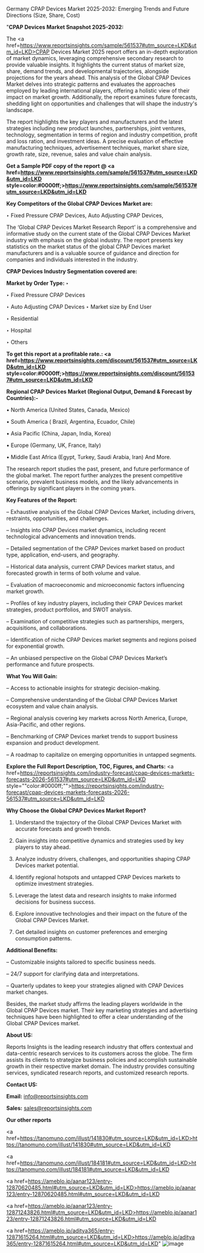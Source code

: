 Germany CPAP Devices Market 2025-2032: Emerging Trends and Future Directions (Size, Share, Cost)

"<strong>CPAP Devices Market Snapshot 2025-2032:</strong>

The <a href=https://www.reportsinsights.com/sample/561537#utm_source=LKD&utm_id=LKD>CPAP Devices Market</a> 2025 report offers an in-depth exploration of market dynamics, leveraging comprehensive secondary research to provide valuable insights. It highlights the current status of market size, share, demand trends, and developmental trajectories, alongside projections for the years ahead. This analysis of the Global CPAP Devices Market delves into strategic patterns and evaluates the approaches employed by leading international players, offering a holistic view of their impact on market growth. Additionally, the report examines future forecasts, shedding light on opportunities and challenges that will shape the industry's landscape.

The report highlights the key players and manufacturers and the latest strategies including new product launches, partnerships, joint ventures, technology, segmentation in terms of region and industry competition, profit and loss ration, and investment ideas. A precise evaluation of effective manufacturing techniques, advertisement techniques, market share size, growth rate, size, revenue, sales and value chain analysis.

<strong>Get a Sample PDF copy of the report @ <a href=https://www.reportsinsights.com/sample/561537#utm_source=LKD&utm_id=LKD style=color:#0000ff;>https://www.reportsinsights.com/sample/561537#utm_source=LKD&utm_id=LKD</a></strong>

<strong>Key Competitors of the Global CPAP Devices Market are:</strong>

‣ Fixed Pressure CPAP Devices, Auto Adjusting CPAP Devices,

The ‘Global CPAP Devices Market Research Report’ is a comprehensive and informative study on the current state of the Global CPAP Devices Market industry with emphasis on the global industry. The report presents key statistics on the market status of the global CPAP Devices market manufacturers and is a valuable source of guidance and direction for companies and individuals interested in the industry.

<strong>CPAP Devices Industry Segmentation covered are:</strong>

<strong>Market by Order Type: </strong>
‣ 

‣ Fixed Pressure CPAP Devices

‣ Auto Adjusting CPAP Devices
‣ Market size by End User

‣ Residential

‣ Hospital

‣ Others

<strong>To get this report at a profitable rate.: <a href=https://www.reportsinsights.com/discount/561537#utm_source=LKD&utm_id=LKD style=color:#0000ff;>https://www.reportsinsights.com/discount/561537#utm_source=LKD&utm_id=LKD</a></strong>

<strong>Regional CPAP Devices Market (Regional Output, Demand &amp; Forecast by Countries):-</strong>

• North America (United States, Canada, Mexico)

• South America ( Brazil, Argentina, Ecuador, Chile)

• Asia Pacific (China, Japan, India, Korea)

• Europe (Germany, UK, France, Italy)

• Middle East Africa (Egypt, Turkey, Saudi Arabia, Iran) And More.

The research report studies the past, present, and future performance of the global market. The report further analyzes the present competitive scenario, prevalent business models, and the likely advancements in offerings by significant players in the coming years.

<strong>Key Features of the Report:</strong>

– Exhaustive analysis of the Global CPAP Devices Market, including drivers, restraints, opportunities, and challenges.

– Insights into CPAP Devices market dynamics, including recent technological advancements and innovation trends.

– Detailed segmentation of the CPAP Devices market based on product type, application, end-users, and geography.

– Historical data analysis, current CPAP Devices market status, and forecasted growth in terms of both volume and value.

– Evaluation of macroeconomic and microeconomic factors influencing market growth.

– Profiles of key industry players, including their CPAP Devices market strategies, product portfolios, and SWOT analysis.

– Examination of competitive strategies such as partnerships, mergers, acquisitions, and collaborations.

– Identification of niche CPAP Devices market segments and regions poised for exponential growth.

– An unbiased perspective on the Global CPAP Devices Market’s performance and future prospects.

<strong>What You Will Gain:</strong>

– Access to actionable insights for strategic decision-making.

– Comprehensive understanding of the Global CPAP Devices Market ecosystem and value chain analysis.

– Regional analysis covering key markets across North America, Europe, Asia-Pacific, and other regions.

– Benchmarking of CPAP Devices market trends to support business expansion and product development.

– A roadmap to capitalize on emerging opportunities in untapped segments.

<strong>Explore the Full Report Description, TOC, Figures, and Charts:</strong>
<a href=https://reportsinsights.com/industry-forecast/cpap-devices-markets-forecasts-2026-561537#utm_source=LKD&utm_id=LKD style=""color:#0000ff;"">https://reportsinsights.com/industry-forecast/cpap-devices-markets-forecasts-2026-561537#utm_source=LKD&utm_id=LKD</a>

<strong>Why Choose the Global CPAP Devices Market Report?</strong>

1. Understand the trajectory of the Global CPAP Devices Market with accurate forecasts and growth trends.

2. Gain insights into competitive dynamics and strategies used by key players to stay ahead.

3. Analyze industry drivers, challenges, and opportunities shaping CPAP Devices market potential.

4. Identify regional hotspots and untapped CPAP Devices markets to optimize investment strategies.

5. Leverage the latest data and research insights to make informed decisions for business success.

6. Explore innovative technologies and their impact on the future of the Global CPAP Devices Market.

7. Get detailed insights on customer preferences and emerging consumption patterns.

<strong>Additional Benefits:</strong>

– Customizable insights tailored to specific business needs.

– 24/7 support for clarifying data and interpretations.

– Quarterly updates to keep your strategies aligned with CPAP Devices market changes.

Besides, the market study affirms the leading players worldwide in the Global CPAP Devices market. Their key marketing strategies and advertising techniques have been highlighted to offer a clear understanding of the Global CPAP Devices market.

<strong><strong>About US</strong>:</strong>

Reports Insights is the leading research industry that offers contextual and data-centric research services to its customers across the globe. The firm assists its clients to strategize business policies and accomplish sustainable growth in their respective market domain. The industry provides consulting services, syndicated research reports, and customized research reports.

<strong>Contact US:</strong>

<p class=><b>Email:</b> <a href=mailto:info@reportsinsights.com>info@reportsinsights.com</a></p>
<p class=><b>Sales:</b> <a href=mailto:sales@reportsinsights.com>sales@reportsinsights.com</a></p>

<strong>Our other reports</strong>

<a href=https://tanomuno.com/illust/141830#utm_source=LKD&utm_id=LKD>https://tanomuno.com/illust/141830#utm_source=LKD&utm_id=LKD</a>

<a href=https://tanomuno.com/illust/184181#utm_source=LKD&utm_id=LKD>https://tanomuno.com/illust/184181#utm_source=LKD&utm_id=LKD</a>

<a href=https://ameblo.jp/aanar123/entry-12870620485.html#utm_source=LKD&utm_id=LKD>https://ameblo.jp/aanar123/entry-12870620485.html#utm_source=LKD&utm_id=LKD</a>

<a href=https://ameblo.jp/aanar123/entry-12871243826.html#utm_source=LKD&utm_id=LKD>https://ameblo.jp/aanar123/entry-12871243826.html#utm_source=LKD&utm_id=LKD</a>

<a href=https://ameblo.jp/aditya365/entry-12871615264.html#utm_source=LKD&utm_id=LKD>https://ameblo.jp/aditya365/entry-12871615264.html#utm_source=LKD&utm_id=LKD</a>"
![image](https://github.com/user-attachments/assets/76d12779-8f05-4619-bc8d-d0c792c6e803)

